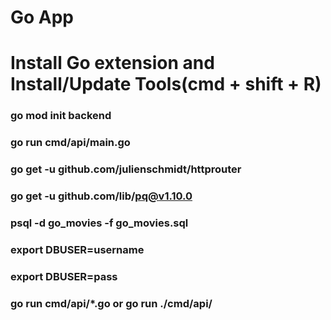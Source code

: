 # Go App

# Install Go extension and Install/Update Tools(cmd + shift + R)

### go mod init backend
### go run cmd/api/main.go
### go get -u github.com/julienschmidt/httprouter
### go get -u github.com/lib/pq@v1.10.0
### psql -d go_movies -f go_movies.sql
### export DBUSER=username
### export DBUSER=pass
### go run cmd/api/*.go or go run ./cmd/api/
